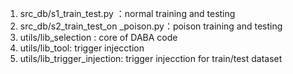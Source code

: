 1. src_db/s1_train_test.py ：normal training and testing 
2. src_db/s2_train_test_on _poison.py：poison training and testing 
3. utils/lib_selection : core of DABA code
4. utils/lib_tool: trigger injecction
5. utils/lib_trigger_injection: trigger injecction for train/test dataset
